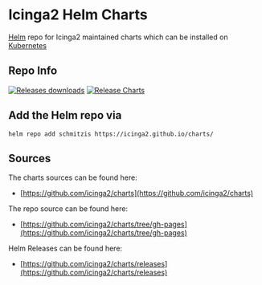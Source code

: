 # Icinga2 Helm Charts

[Helm](https://helm.sh/) repo for Icinga2 maintained charts which can be installed on [Kubernetes](https://kubernetes.io/)

## Repo Info

[![Releases downloads](https://img.shields.io/github/downloads/icinga2/charts/total.svg)](https://github.com/icinga2/charts/releases)
[![Release Charts](https://github.com/icinga2/charts/actions/workflows/release.yml/badge.svg)](https://github.com/icinga2/charts/actions/workflows/release.yml)

## Add the Helm repo via

```console
helm repo add schmitzis https://icinga2.github.io/charts/
```

## Sources

The charts sources can be found here:
* [https://github.com/icinga2/charts](https://github.com/icinga2/charts)

The repo source can be found here:
* [https://github.com/icinga2/charts/tree/gh-pages](https://github.com/icinga2/charts/tree/gh-pages)

Helm Releases can be found here:
* [https://github.com/icinga2/charts/releases](https://github.com/icinga2/charts/releases)

